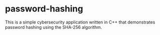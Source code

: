 # password-hashing
This is a simple cybersecurity application written in C++ that demonstrates password hashing using the SHA-256 algorithm.
